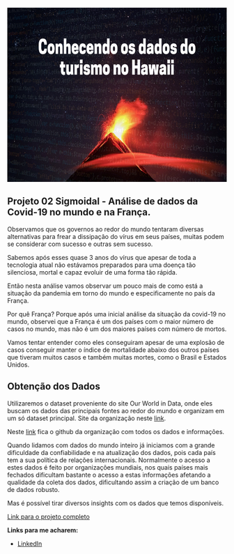 <p align="center">
  <img src="https://github.com/LuizVaccaro/Projeto01/blob/main/Vamos%20Conhecer%20Sobre%20o%20Hawaii%20(1).png?raw=true" alt="imagem maneira relacionada ao projeto"height=400px >
</p>

## Projeto 02 Sigmoidal - Análise de dados da Covid-19 no mundo e na França. 

Observamos que os governos ao redor do mundo tentaram diversas alternativas para frear a dissipação do vírus em seus países, muitas podem se considerar com sucesso e outras sem sucesso.

Sabemos após esses quase 3 anos do vírus que apesar de toda a tecnologia atual não estávamos preparados para uma doença tão silenciosa, mortal e capaz evoluir de uma forma tão rápida.

Então nesta análise vamos observar um pouco mais de como está a situação da pandemia em torno do mundo e especificamente no país da França.

Por quê França? Porque após uma inicial análise da situação da covid-19 no mundo, observei que a França é um dos países com o maior número de casos no mundo, mas não é um dos maiores países com número de mortos.

Vamos tentar entender como eles conseguiram apesar de uma explosão de casos conseguir manter o índice de mortalidade abaixo dos outros países que tiveram muitos casos e também muitas mortes, como o Brasil e Estados Unidos.

## Obtenção dos Dados

Utilizaremos o dataset proveniente do site Our World in Data, onde eles buscam os dados das principais fontes ao redor do mundo e organizam em um só dataset principal. Site da organização neste [link](https://ourworldindata.org/).

 Neste [link](https://github.com/owid/covid-19-data/tree/master/public/data) fica o github da organização com todos os dados e informações. 
 
Quando lidamos com dados do mundo inteiro já iniciamos com a grande dificuldade da confiabilidade e na atualização dos dados, pois cada país tem a sua política de relações internacionais. Normalmente o acesso a estes dados é feito por organizações mundiais, nos quais países mais fechados dificultam bastante o acesso a estas informações afetando a qualidade da coleta dos dados, dificultando assim a criação de um banco de dados robusto. 
 
Mas é possível tirar diversos insights com os dados que temos disponíveis.

[Link para o projeto completo](https://colab.research.google.com/drive/1phxvlwQozMw3sxtDIn8bklFZWe-znqkw?usp=sharing)

**Links para me acharem:**
* [LinkedIn](https://www.linkedin.com/in/luiz-felipe-cougo-vaccaro-9b5790184/)







